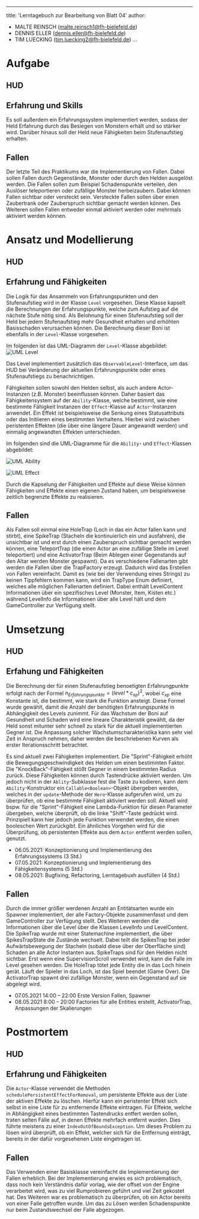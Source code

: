 ---
title:  'Lerntagebuch zur Bearbeitung von Blatt 04'
author:
- MALTE REINSCH (malte.reinsch1@fh-bielefeld.de)
- DENNIS ELLER (dennis.eller@fh-bielefeld.de)
- TIM LUECKING (tim.luecking2@fh-bielefeld.de)
  ...

<!--
Führen Sie zu jedem Aufgabenblatt und zum Projekt (Stationen 3-9) ein
Lerntagebuch in Ihrem Team. Kopieren Sie dazu diese Vorlage und füllen
Sie den Kopf entsprechend aus.

Im Lerntagebuch sollen Sie Ihr Vorgehen bei der Bearbeitung des jeweiligen
Aufgabenblattes vom ersten Schritt bis zur Abgabe der Lösung dokumentieren,
d.h. wie sind Sie die gestellte Aufgabe angegangen (und warum), was war
Ihr Plan und auf welche Probleme sind Sie bei der Umsetzung gestoßen und
wie haben Sie diese Probleme gelöst. Beachten Sie die vorgegebene Struktur.
Für jede Abgabe sollte ungefähr eine DIN-A4-Seite Text erstellt werden,
d.h. ca. 400 Wörter umfassen. Wer das Lerntagebuch nur ungenügend führt
oder es gar nicht mit abgibt, bekommt für die betreffende Abgabe 0 Punkte.

Checken Sie das Lerntagebuch mit in Ihr Projekt/Git-Repo ein.

Schreiben Sie den Text mit [Markdown](https://pandoc.org/MANUAL.html#pandocs-markdown).

Geben Sie das Lerntagebuch stets mit ab. Achtung: Wenn Sie Abbildungen
einbetten (etwa UML-Diagramme), denken Sie daran, diese auch abzugeben!

Beachten Sie auch die Hinweise im [Orga "Bewertung der Aufgaben"](pm_orga.html#punkte)
sowie [Praktikumsblatt "Lerntagebuch"](pm_praktikum.html#lerntagebuch).
-->


# Aufgabe

<!--
Bitte hier die zu lösende Aufgabe kurz in eigenen Worten beschreiben.
-->
## HUD
## Erfahrung und Skills

Es soll außerdem ein Erfahrungssystem implementiert werden, sodass der Held
Erfahrung durch das Besiegen von Monstern erhält und so stärker wird. Darüber
hinaus soll der Held neue Fähigkeiten beim Stufenaufstieg erhalten.

## Fallen

Der letzte Teil des Praktikums war die Implementierung von Fallen. Dabei sollen Fallen durch Gegenstände, Monster oder
durch den Helden ausgelöst werden. Die Fallen sollen zum Beispiel Schadenspunkte verteilen, den Auslöser teleportieren
oder zufällige Monster herbeizaubern. Dabei können Fallen sichtbar oder versteckt sein. Versteckte Fallen sollen über
einen Zaubertrank oder Zauberspruch sichtbar gemacht werden können. Des Weiteren sollen Fallen entweder einmal aktiviert
werden oder mehrmals aktiviert werden können.


# Ansatz und Modellierung

<!--
Bitte hier den Lösungsansatz kurz beschreiben:
-   Wie sollte die Aufgabe gelöst werden?
-   Welche Techniken wollten Sie einsetzen?
-   Wie sah Ihre Modellierung aus (UML-Diagramm)?
-   Worauf müssen Sie konkret achten?
-->
## HUD

## Erfahrung und Fähigkeiten ##

Die Logik für das Ansammeln von Erfahrungspunkten und den Stufenaufstieg wird in
der Klasse `Level` vorgesehen. Diese Klasse kapselt die Berechnungen der
Erfahrungspunkte, welche zum Aufstieg auf die nächste Stufe nötig sind. Als
Belohnung für einen Stufenaufstieg soll der Held bei jedem Stufenaufstieg mehr
Gesundheit erhalten und erhöhten Basisschaden verursachen können. Die Berechnung
dieser Boni ist ebenfalls in der `Level`-Klasse vorgesehen.

Im folgenden ist das UML-Diagramm der `Level`-Klasse abgebildet:
![UML Level](./Blatt04/UML_Level.png "UML Diagramm der Level Klasse")

Das Level implementiert zusätzlich das `ObservableLevel`-Interface, um das HUD
bei Veränderung der aktuellen Erfahrungspunkte oder eines Stufenaufstiegs zu
benachrichtigen.

Fähigkeiten sollen sowohl den Helden selbst, als auch andere Actor-Instanzen
(z.B. Monster) beeinflussen können. Daher basiert das Fähigkeitensystem auf
der `Ability`-Klasse, welche bestimmt, wie eine bestimmte Fähigkeit Instanzen
der `Effect`-Klasse auf `Actor`-Instanzen anwendet. Ein Effekt ist
beispielsweise die Senkung eines Statusattributs oder das Initiieren eines
bestimmten Verhaltens. Hierbei wird zwischen peristenten Effekten (die über eine
längere Dauer angewandt werden) und einmalig angewandten Effekten unterschieden.

Im folgenden sind die UML-Diagramme für die `Ability`- und `Effect`-Klassen
abgebildet:

![UML Ability](./Blatt04/UML_Ability.png "UML Diagramm der Ability Klasse")

![UML Effect](./Blatt04/UML_Effect.png "UML Diagramm der Effect Klasse")

Durch die Kapselung der Fähigkeiten und Effekte auf diese Weise können
Fähigkeiten und Effekte einen eigenen Zustand haben, um beispielsweise zeitlich
begrenzte Effekte zu realisieren.

## Fallen

Als Fallen soll einmal eine HoleTrap (Loch in das ein Actor fallen kann und stirbt), eine SpikeTrap (Stacheln die
kontinuierlich ein und ausfahren), die unsichtbar ist und erst durch einen Zauberspruch sichtbar gemacht werden können,
eine TeleportTrap (die einen Actor an eine zufällige Stelle im Level teleportiert)
und eine ActivatorTrap (Beim Ablegen einer Gegenstands auf den Altar werden Monster gespawnt).
Da es verschiedene Fallenarten gibt werden die Fallen über die TrapFactory erzeugt. Dadurch wird das Erstellen von
Fallen vereinfacht. Damit es (wie bei der Verwendung eines Strings) zu keinen Tippfehlern kommen kann, wird ein TrapType
Enum definiert, welches alle möglichen Fallenarten definiert. Dabei enthält LevelContent Informationen über ein
spezifisches Level (Monster, Item, Kisten etc.) während LevelInfo die Informationen über alle Level hält und dem
GameController zur Verfügung stellt.

# Umsetzung

<!--
Bitte hier die Umsetzung der Lösung kurz beschreiben:
-   Was haben Sie gemacht,
-   an welchem Datum haben sie es gemacht,
-   wie lange hat es gedauert,
-   was war das Ergebnis?
-->

## HUD
## Erfahung und Fähigkeiten ##

Die Berechnung der für einen Stufenaufstieg benoetigten Erfahrungpunkte erfolgt
nach der Formel $n_{Erfahrungspunkte} = (level * c_{xp})^2$, wobei $c_{xp}$ eine
Konstante ist, die bestimmt, wie stark die Funktion ansteigt. Diese Formel wurde
gewählt, damit die Anzahl der benötigten Erfahrungspunkte in Abhängigkeit des
Levels zunimmt. Für das Wachstum der Boni auf Gesundheit und Schaden wird eine
lineare Charakteristik gewählt, da der Held sonst mitunter sehr schnell zu stark
für die aktuell implementierten Gegner ist. Die Anpassung solcher
Wachstumscharakteristika kann sehr viel Zeit in Anspruch nehmen, daher werden
die beschriebenen Kurven als erster Iterationsschritt betrachtet.

Es sind aktuell zwei Fähigkeiten implementiert. Die "Sprint"-Fähigkeit erhöht
die Bewegungsgeschwindigkeit des Helden um einen bestimmten Faktor. Die
"KnockBack"-Fähigkeit stößt Gegner in einem bestimmten Radius zurück. Diese
Fähigkeiten können durch Tastendrücke aktiviert werden. Um jedoch nicht in der
`Ablity`-Subklasse fest die Taste zu kodieren, kann dem `Ability`-Konstruktor
ein `Callable<Boolean>`-Objekt übergeben werden, welches in der `update`-Methode
der `Hero`-Klasse aufgerufen wird, um zu überprüfen, ob eine bestimmte Fähigkeit
aktiviert werden soll. Aktuell wird bspw. für die "Sprint"-Fähigkeit eine
Lambda-Funktion für diesen Parameter übergeben, welche überprüft, ob die linke
"Shift"-Taste gedrückt wird. Prinzipiell kann hier jedoch jede Funktion verwendet
werden, die einen booleschen Wert zurückgibt. Ein ähnliches Vorgehen wird für
die Überprüfung, ob persistenten Effekte aus dem `Actor` entfernt werden sollen,
genutzt.

- 06.05.2021: Konzeptionierung und Implementierung des Erfahrungssystems (3 Std.)
- 07.05.2021: Konzeptionierung und Implementierung des Fähigkeitensystems (5 Std.)
- 08.05.2021: Bugfixing, Refactoring, Lerntagebuxh ausfüllen (4 Std.)

## Fallen
Durch die immer größer werdenen Anzahl an Entitätsarten wurde ein Spawner implementiert, der alle Factory-Objekte
zusammenfasst und dem GameController zur Verfügung stellt. Des Weiteren werden die Informationen über die Level über die
Klassen LevelInfo und LevelContent.
Die SpikeTrap wurde mit einer Statemachine implementiert, die über SpikesTrapState die Zustände wechselt. Dabei teilt
die SpikesTrap bei jeder Aufwärtsbewegung der Stacheln (sobald diese über der Oberfläche sind) Schaden an alle Actor
Instanten aus. SpikeTraps sind für den Helden nicht sichtbar. Erst wenn eine SupervisionScroll verwendet wird, kann die
Falle im Level gesehen werden.
Die HoleTrap tötet jede Entity die in das Loch hinein gerät. Läuft der Spieler in das Loch, ist das Spiel beendet
(Game Over). Die ActivatorTrap spawnt drei zufällige Monster, wenn ein Gegenstand auf sie abgelegt wird.

- 07.05.2021 14:00 – 22:00 Erste Version Fallen, Spawner
- 08.05.2021 8:00 – 20:00 Factories für alle Entities erstellt, ActivatorTrap, Anpassungen der Skalierungen

# Postmortem
<!--
Bitte blicken Sie auf die Aufgabe, Ihren Lösungsansatz und die Umsetzung
kritisch zurück:
-   Was hat funktioniert, was nicht? Würden Sie noch einmal so vorgehen?
-   Welche Probleme sind bei der Umsetzung Ihres Lösungsansatzes aufgetreten?
-   Wie haben Sie die Probleme letztlich gelöst?
-->
## HUD

## Erfahrung und Fähigkeiten

Die `Actor`-Klasse verwendet die Methoden `schedulePersistentEffectForRemoval`,
um persistente Effekte aus der Liste der aktiven Effekte zu löschen. Hierfür
kann ein peristenter Effekt sich selbst in eine Liste für zu entfernende Effekte
eintragen. Für Effekte, welche in Abhängigkeit eines bestimmten Tastendrucks entfert werden
sollen, traten selten Fälle auf, in denen Effekte mehrfach entfernt wurden. Dies
führte meistens zu einer `IndexOutOfBoundsException`. Um dieses Problem zu
lösen wird überprüft, ob ein Effekt, welcher sich für die Entfernung einträgt,
bereits in der dafür vorgesehenen Liste eingetragen ist.

## Fallen

Das Verwenden einer Basisklasse vereinfacht die Implementierung der Fallen erheblich. Bei der Implementierung erwies es
sich problematisch, dass noch kein Verständnis dafür vorlag, wie der offset von der Engine verarbeitet wird, was zu viel
Rumprobieren geführt und viel Zeit gekostet hat. Des Weiteren war es problematisch zu überprüfen, ob ein Actor bereits
von einer Falle getroffen wurde. Um das zu Lösen werden Schadenspunkte nur beim Zustandswechsel der Falle abgezogen.
